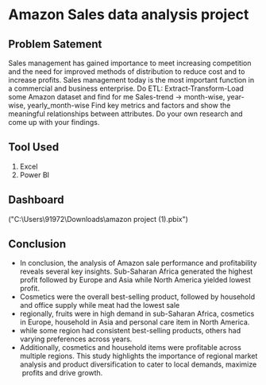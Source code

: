 
# Amazon Sales data analysis project



## Problem Satement 
Sales management has gained importance to meet increasing competition and the
need for improved methods of distribution to reduce cost and to increase profits. Sales
management today is the most important function in a commercial and business
enterprise.
Do ETL: Extract-Transform-Load some Amazon dataset and find for me
Sales-trend -> month-wise, year-wise, yearly_month-wise
Find key metrics and factors and show the meaningful relationships between
attributes. Do your own research and come up with your findings.
## Tool Used

1. Excel
2. Power BI


## Dashboard



("C:\Users\91972\Downloads\amazon project (1).pbix")


## Conclusion 

- In conclusion, the analysis of Amazon sale performance and profitability reveals several key insights. Sub-Saharan Africa generated the highest profit followed by Europe and Asia while North America yielded lowest profit.
- Cosmetics were the overall best-selling product, followed by household and office supply while meat had the lowest sale 
- regionally, fruits were in high demand in sub-Saharan Africa, cosmetics in Europe, household in Asia and personal care item in North America.
- while some region had consistent best-selling products, others had varying preferences across years.
- Additionally, cosmetics and household items were profitable across multiple regions.
This study highlights the importance of regional market analysis and product diversification to cater to local demands, maximize  profits and drive growth.

